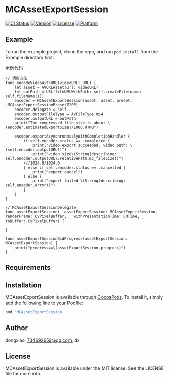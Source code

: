 # MCAssetExportSession

[![CI Status](https://img.shields.io/travis/dongxiao/MCAssetExportSession.svg?style=flat)](https://travis-ci.org/dongxiao/MCAssetExportSession)
[![Version](https://img.shields.io/cocoapods/v/MCAssetExportSession.svg?style=flat)](https://cocoapods.org/pods/MCAssetExportSession)
[![License](https://img.shields.io/cocoapods/l/MCAssetExportSession.svg?style=flat)](https://cocoapods.org/pods/MCAssetExportSession)
[![Platform](https://img.shields.io/cocoapods/p/MCAssetExportSession.svg?style=flat)](https://cocoapods.org/pods/MCAssetExportSession)

## Example

To run the example project, clone the repo, and run `pod install` from the Example directory first.

示例代码

    // 调用方法
    func encodeVideoWithURL(videoURL: URL) {
        let asset = AVURLAsset(url: videoURL)
        let outPath = URL(fileURLWithPath: self.createFile(name: self.fileName()))
        encoder = MCAssetExportSession(asset: asset, preset: .MCAssetExportSessionPreset720P)
        encoder.delegate = self
        encoder.outputFileType = AVFileType.mp4
        encoder.outputURL = outPath
        print("The compressed file size is about \(encoder.estimatedExportSize!/1000.0)MB")
    
        encoder.exportAsynchronouslyWithCompletionHandler {
            if self.encoder.status == .completed {
                print("Video export succeeded. video path: \(self.encoder.outputURL!)")
                print("video size\(String(describing: self.encoder.outputURL?.relativePath.mc_fileSize))")
            ///1024.0/1024.0
            } else if self.encoder.status == .cancelled {
                print("export cancel")
            } else {
                print("export failed \(String(describing: self.encoder.error))")
            }
        }
    }
    
    // MCAssetExportSessionDelegate
    func assetExportSession(_ assetExportSession: MCAssetExportSession, _ renderFrame: CVPixelBuffer, _ withPresentationTime: CMTime, _ toBuffer: CVPixelBuffer) {
        
    }

    func assetExportSessionDidProgress(assetExportSession: MCAssetExportSession) {
        print("progress==\(assetExportSession.progress)")
    }



## Requirements

## Installation

MCAssetExportSession is available through [CocoaPods](https://cocoapods.org). To install
it, simply add the following line to your Podfile:

```ruby
pod 'MCAssetExportSession'
```

## Author

dongxiao, 734692659@qq.com, dx

## License

MCAssetExportSession is available under the MIT license. See the LICENSE file for more info.
